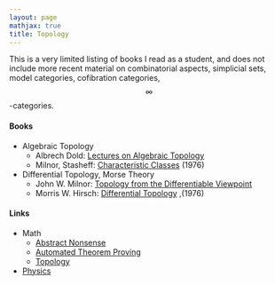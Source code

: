 ```yaml
---
layout: page
mathjax: true
title: Topology
---
```


This is a very limited listing of books I read as a student, and does not include more recent material on combinatorial aspects, simplicial sets, model categories, cofibration categories, $$\infty$$-categories.

#### Books
* Algebraic Topology
  * Albrech Dold: [Lectures on Algebraic Topology](https://www.amazon.com/Lectures-Algebraic-Topology-Classics-Mathematics/dp/3540586601)
  * Milnor, Stasheff: [Characteristic Classes](https://www.amazon.com/Characteristic-Classes-AM-76-John-Milnor/dp/0691081220/) (1976)
* Differential Topology, Morse Theory
  * John W. Milnor: [Topology from the Differentiable Viewpoint](https://www.amazon.com/Topology-Differentiable-Viewpoint-Willard-Milnor/dp/0691048339)
  * Morris W. Hirsch: [Differential Topology](https://www.amazon.com/Differential-Topology-Graduate-Texts-Mathematics/dp/0387901485) ,(1976)

#### Links
* Math
  * [Abstract Nonsense](math/abstract_nonsense.md)
  * [Automated Theorem Proving](math/automated_theorem_proving.md)
  * [Topology](math/topology.md)
* [Physics](physics.md)


